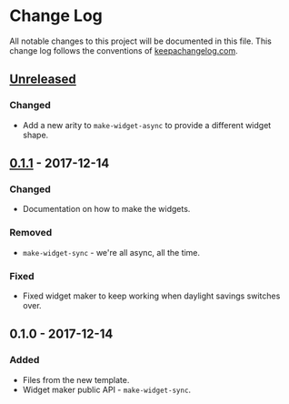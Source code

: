 # Change Log
All notable changes to this project will be documented in this file. This change log follows the conventions of [keepachangelog.com](http://keepachangelog.com/).

## [Unreleased]
### Changed
- Add a new arity to `make-widget-async` to provide a different widget shape.

## [0.1.1] - 2017-12-14
### Changed
- Documentation on how to make the widgets.

### Removed
- `make-widget-sync` - we're all async, all the time.

### Fixed
- Fixed widget maker to keep working when daylight savings switches over.

## 0.1.0 - 2017-12-14
### Added
- Files from the new template.
- Widget maker public API - `make-widget-sync`.

[Unreleased]: https://github.com/your-name/cli-template/compare/0.1.1...HEAD
[0.1.1]: https://github.com/your-name/cli-template/compare/0.1.0...0.1.1
